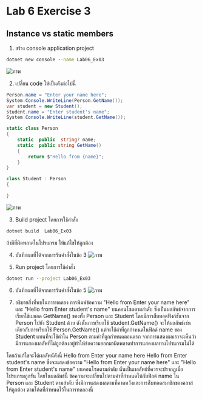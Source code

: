 # Lab 6 Exercise 3

## Instance vs static members

1. สร้าง console application project

```cmd
dotnet new console --name Lab06_Ex03
```
![ภาพ](https://github.com/AnchisaPhetnoi/03376836-OOP-2566-Lab-06/assets/144197034/4cbcf5e3-81ff-4643-a4dc-49119cf22901)

2. เปลี่ยน code ให้เป็นดังต่อไปนี้

```cs
Person.name = "Enter your name here";
System.Console.WriteLine(Person.GetName());
var student = new Student();
student.name = "Enter student's name";
System.Console.WriteLine(student.GetName());

static class Person
{
    static  public  string? name;
    static  public string GetName()
    {
        return $"Hello from {name}";
    }
}

class Student : Person
{
    
}
```
![ภาพ](https://github.com/AnchisaPhetnoi/03376836-OOP-2566-Lab-06/assets/144197034/6417708e-d82a-4106-8d85-a42a63302684)

3. Build project โดยการใช้คำสั่ง

```cmd
dotnet build  Lab06_Ex03
```

ถ้ามีที่ผิดพลาดในโปรแกรม ให้แก้ไขให้ถูกต้อง

4. บันทึกผลที่ได้จากการรันคำสั่งในข้อ 3 
![ภาพ](https://github.com/AnchisaPhetnoi/03376836-OOP-2566-Lab-06/assets/144197034/73447c89-ec3f-4bd0-aa7c-43f5a8663bb7)

5. Run project โดยการใช้คำสั่ง

```cmd
dotnet run --project Lab06_Ex03
```

6. บันทึกผลที่ได้จากการรันคำสั่งในข้อ 5
![ภาพ](https://github.com/AnchisaPhetnoi/03376836-OOP-2566-Lab-06/assets/144197034/92ad3cc3-0238-4435-9455-61875a85ac7b)


7. อธิบายสิ่งที่พบในการทดลอง
การพิมพ์ข้อความ "Hello from Enter your name here" และ "Hello from Enter student's name" 
บนคอนโซลตามลำดับ ซึ่งเป็นผลลัพธ์จากการเรียกใช้เมธอด GetName() ของทั้ง Person และ Student โดยมีการสืบทอดฟังก์ชันจาก Person ไปยัง Student ด้วย ดังนั้นการเรียกใช้ student.GetName() จะให้ผลลัพธ์เช่นเดียวกับการเรียกใช้ Person.GetName()
 แต่จะใช้ค่าที่ถูกกำหนดในฟิลด์ name ของ Student แทนที่จะใช้ค่าใน Person ตามค่าที่ถูกกำหนดตอนแรก
จากการแสดงผลเราจะเห็นว่ามีการแสดงผลลัพที่ไม่ถูกต้องอยู่ทำให้ข้อความออกมาผิดพลาดทำการแสดงผลทางโปรแกรมไม่ได้

โดยถ้าแก้ไขจะได้ผลลัพนัดังนี้
Hello from Enter your name here
Hello from Enter student's name
ซึ่งจะแสดงข้อความ "Hello from Enter your name here" และ "Hello from Enter student's name" บนคอนโซลตามลำดับ นั่นเป็นผลลัพธ์ที่ควรจะปรากฏเมื่อโปรแกรมถูกรัน โดยในผลลัพธ์นี้ ข้อความจะเปลี่ยนไปตามค่าที่กำหนดให้กับฟิลด์ name ใน Person และ Student
 ตามลำดับ ซึ่งมีการแสดงผลตามที่คาดหวังและการสืบทอดสมาชิกของคลาสให้ถูกต้อง ตามโค้ดที่กำหนดไว้ในการทดลองนี้
